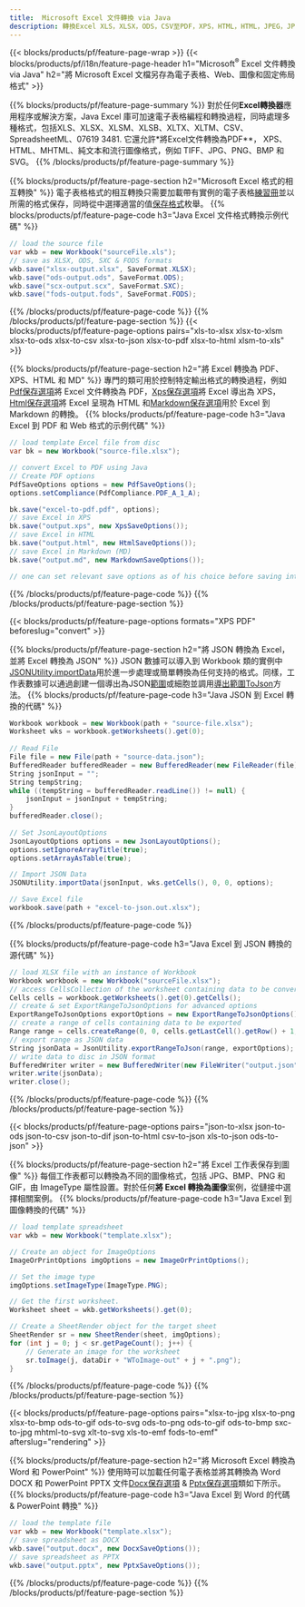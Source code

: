 ```yaml
---
title:  Microsoft Excel 文件轉換 via Java
description: 轉換Excel XLS，XLSX，ODS，CSV至PDF，XPS，HTML，HTML，JPEG，JPEG，HTML和許多其他形式的碼數為076193131313131313。
---
```

{{< blocks/products/pf/feature-page-wrap >}}
{{< blocks/products/pf/i18n/feature-page-header h1="Microsoft<sup>&reg;</sup> Excel 文件轉換 via Java" h2="將 Microsoft Excel 文檔另存為電子表格、Web、圖像和固定佈局格式" >}}

{{% blocks/products/pf/feature-page-summary %}}
對於任何**Excel轉換器**應用程序或解決方案，Java Excel 庫可加速電子表格編程和轉換過程，同時處理多種格式，包括XLS、XLSX、XLSM、XLSB、XLTX、XLTM、CSV、SpreadsheetML、07619 3481. 它還允許*將Excel文件轉換為PDF**， XPS、HTML、MHTML、純文本和流行圖像格式，例如 TIFF、JPG、PNG、BMP 和 SVG。
{{% /blocks/products/pf/feature-page-summary %}}

{{% blocks/products/pf/feature-page-section h2="Microsoft Excel 格式的相互轉換" %}}
電子表格格式的相互轉換只需要加載帶有實例的電子表格[練習冊](https://reference.aspose.com/cells/java/com.aspose.cells/Workbook)並以所需的格式保存，同時從中選擇適當的值[保存格式](https://reference.aspose.com/cells/java/com.aspose.cells/SaveFormat)枚舉。
{{% blocks/products/pf/feature-page-code h3="Java Excel 文件格式轉換示例代碼" %}}

```cs
// load the source file
var wkb = new Workbook("sourceFile.xls");
// save as XLSX, ODS, SXC & FODS formats
wkb.save("xlsx-output.xlsx", SaveFormat.XLSX);
wkb.save("ods-output.ods", SaveFormat.ODS);
wkb.save("scx-output.scx", SaveFormat.SXC);
wkb.save("fods-output.fods", SaveFormat.FODS);
```
{{% /blocks/products/pf/feature-page-code %}}
{{% /blocks/products/pf/feature-page-section %}}
{{< blocks/products/pf/feature-page-options pairs="xls-to-xlsx xlsx-to-xlsm xlsx-to-ods xlsx-to-csv xlsx-to-json xlsx-to-pdf xlsx-to-html xlsm-to-xls" >}}


{{% blocks/products/pf/feature-page-section h2="將 Excel 轉換為 PDF、XPS、HTML 和 MD" %}}
專門的類可用於控制特定輸出格式的轉換過程，例如[Pdf保存選項](https://reference.aspose.com/cells/java/com.aspose.cells/PdfSaveOptions)將 Excel 文件轉換為 PDF，[Xps保存選項](https://reference.aspose.com/cells/java/com.aspose.cells/XpsSaveOptions)將 Excel 導出為 XPS，[Html保存選項](https://reference.aspose.com/cells/java/com.aspose.cells/HtmlSaveOptions)將 Excel 呈現為 HTML 和[Markdown保存選項](https://reference.aspose.com/cells/java/com.aspose.cells/MarkdownSaveOptions)用於 Excel 到 Markdown 的轉換。
{{% blocks/products/pf/feature-page-code h3="Java Excel 到 PDF 和 Web 格式的示例代碼" %}}

```cs
// load template Excel file from disc
var bk = new Workbook("source-file.xlsx");

// convert Excel to PDF using Java
// Create PDF options
PdfSaveOptions options = new PdfSaveOptions();
options.setCompliance(PdfCompliance.PDF_A_1_A);

bk.save("excel-to-pdf.pdf", options);
// save Excel in XPS
bk.save("output.xps", new XpsSaveOptions());
// save Excel in HTML
bk.save("output.html", new HtmlSaveOptions());
// save Excel in Markdown (MD)
bk.save("output.md", new MarkdownSaveOptions());

// one can set relevant save options as of his choice before saving into relevant format
```
{{% /blocks/products/pf/feature-page-code %}}
{{% /blocks/products/pf/feature-page-section %}}

{{< blocks/products/pf/feature-page-options formats="XPS PDF" beforeslug="convert" >}}

{{% blocks/products/pf/feature-page-section h2="將 JSON 轉換為 Excel，並將 Excel 轉換為 JSON" %}}
 JSON 數據可以導入到 Workbook 類的實例中[JSONUtility.importData](https://reference.aspose.com/cells/java/com.aspose.cells/jsonutility#importData)用於進一步處理或簡單轉換為任何支持的格式。同樣，工作表數據可以通過創建一個導出為JSON[範圍](https://reference.aspose.com/cells/java/com.aspose.cells/range)或細胞並調用[導出範圍ToJson](https://reference.aspose.com/cells/java/com.aspose.cells/jsonutility)方法。
{{% blocks/products/pf/feature-page-code h3="Java JSON 到 Excel 轉換的代碼" %}}
```cs
Workbook workbook = new Workbook(path + "source-file.xlsx");
Worksheet wks = workbook.getWorksheets().get(0);
		
// Read File
File file = new File(path + "source-data.json");
BufferedReader bufferedReader = new BufferedReader(new FileReader(file));
String jsonInput = "";
String tempString;
while ((tempString = bufferedReader.readLine()) != null) {
	jsonInput = jsonInput + tempString; 
}
bufferedReader.close();
							
// Set JsonLayoutOptions
JsonLayoutOptions options = new JsonLayoutOptions();
options.setIgnoreArrayTitle(true);
options.setArrayAsTable(true);

// Import JSON Data
JSONUtility.importData(jsonInput, wks.getCells(), 0, 0, options);

// Save Excel file
workbook.save(path + "excel-to-json.out.xlsx");
```
{{% /blocks/products/pf/feature-page-code %}}

{{% blocks/products/pf/feature-page-code h3="Java Excel 到 JSON 轉換的源代碼" %}}
```cs
// load XLSX file with an instance of Workbook
Workbook workbook = new Workbook("sourceFile.xlsx");
// access CellsCollection of the worksheet containing data to be converted
Cells cells = workbook.getWorksheets().get(0).getCells();
// create & set ExportRangeToJsonOptions for advanced options
ExportRangeToJsonOptions exportOptions = new ExportRangeToJsonOptions();
// create a range of cells containing data to be exported
Range range = cells.createRange(0, 0, cells.getLastCell().getRow() + 1, cells.getLastCell().getColumn() + 1);
// export range as JSON data
String jsonData = JsonUtility.exportRangeToJson(range, exportOptions);
// write data to disc in JSON format
BufferedWriter writer = new BufferedWriter(new FileWriter("output.json"));
writer.write(jsonData);
writer.close();    
```
{{% /blocks/products/pf/feature-page-code %}}
{{% /blocks/products/pf/feature-page-section %}}

{{< blocks/products/pf/feature-page-options pairs="json-to-xlsx json-to-ods json-to-csv json-to-dif json-to-html csv-to-json xls-to-json ods-to-json" >}}

{{% blocks/products/pf/feature-page-section h2="將 Excel 工作表保存到圖像" %}}
每個工作表都可以轉換為不同的圖像格式，包括 JPG、BMP、PNG 和 GIF，由 ImageType 屬性設置。對於任何**將 Excel 轉換為圖像**案例，從鏈接中選擇相關案例。
{{% blocks/products/pf/feature-page-code h3="Java Excel 到圖像轉換的代碼" %}}
```cs
// load template spreadsheet
var wkb = new Workbook("template.xlsx");

// Create an object for ImageOptions
ImageOrPrintOptions imgOptions = new ImageOrPrintOptions();

// Set the image type
imgOptions.setImageType(ImageType.PNG);

// Get the first worksheet.
Worksheet sheet = wkb.getWorksheets().get(0);

// Create a SheetRender object for the target sheet
SheetRender sr = new SheetRender(sheet, imgOptions);
for (int j = 0; j < sr.getPageCount(); j++) {
	// Generate an image for the worksheet
	sr.toImage(j, dataDir + "WToImage-out" + j + ".png");
}
```
{{% /blocks/products/pf/feature-page-code %}}
{{% /blocks/products/pf/feature-page-section %}}

{{< blocks/products/pf/feature-page-options pairs="xlsx-to-jpg xlsx-to-png xlsx-to-bmp ods-to-gif ods-to-svg ods-to-png ods-to-gif ods-to-bmp sxc-to-jpg mhtml-to-svg xlt-to-svg xls-to-emf fods-to-emf" afterslug="rendering" >}}

{{% blocks/products/pf/feature-page-section h2="將 Microsoft Excel 轉換為 Word 和 PowerPoint" %}}
使用時可以加載任何電子表格並將其轉換為 Word DOCX 和 PowerPoint PPTX 文件[Docx保存選項](https://reference.aspose.com/cells/java/com.aspose.cells/DocxSaveOptions) & [Pptx保存選項](https://reference.aspose.com/cells/java/com.aspose.cells/PptxSaveOptions)類如下所示。
{{% blocks/products/pf/feature-page-code h3="Java Excel 到 Word 的代碼 & PowerPoint 轉換" %}}
```cs
// load the template file
var wkb = new Workbook("template.xlsx");
// save spreadsheet as DOCX
wkb.save("output.docx", new DocxSaveOptions());
// save spreadsheet as PPTX
wkb.save("output.pptx", new PptxSaveOptions());
```
{{% /blocks/products/pf/feature-page-code %}}
{{% /blocks/products/pf/feature-page-section %}}
